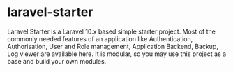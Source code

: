 # laravel-starter
Laravel Starter is a Laravel 10.x based simple starter project. Most of the commonly needed features of an application like Authentication, Authorisation, User and Role management, Application Backend, Backup, Log viewer are available here. It is modular, so you may use this project as a base and build your own modules.
